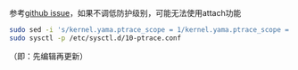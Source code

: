 参考[github issue](https://github.com/microsoft/debugpy/issues/102)，如果不调低防护级别，可能无法使用attach功能
```sh
sudo sed -i 's/kernel.yama.ptrace_scope = 1/kernel.yama.ptrace_scope = 0/g' /etc/sysctl.d/10-ptrace.conf; \
sudo sysctl -p /etc/sysctl.d/10-ptrace.conf
```
（即：先编辑再更新）